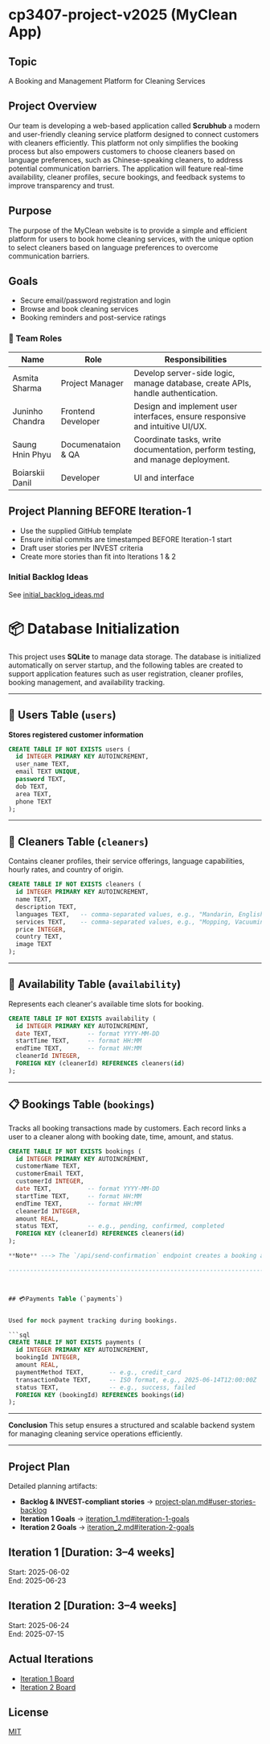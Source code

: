 # cp3407-project-v2025 (MyClean App)

## Topic
A Booking and Management Platform for Cleaning Services

## Project Overview
Our team is developing a web-based application called **Scrubhub** a modern
and user-friendly cleaning service platform designed to connect customers
with cleaners efficiently. This platform not only simplifies the booking 
process but also empowers customers to choose cleaners based on language preferences,
such as Chinese-speaking cleaners, to address potential communication barriers. 
The application will feature real-time availability, cleaner profiles, secure bookings,
and feedback systems to improve transparency and trust.

## Purpose
The purpose of the MyClean website is to provide a simple and efficient platform for users to book home cleaning services,
with the unique option to select cleaners based on language preferences to overcome communication barriers.

## Goals
- Secure email/password registration and login  
- Browse and book cleaning services  
- Booking reminders and post-service ratings  

### 👥 Team Roles

| Name              | Role               | Responsibilities                                                                 |
|-------------------|------------------- |----------------------------------------------------------------------------------|
| Asmita Sharma     | Project Manager    | Develop server-side logic, manage database, create APIs, handle authentication.  |
| Juninho Chandra   | Frontend Developer | Design and implement user interfaces, ensure responsive and intuitive UI/UX.     |
| Saung Hnin Phyu   | Documenataion & QA | Coordinate tasks, write documentation, perform testing, and manage deployment.   |
| Boiarskii Danil   | Developer          | UI and interface                                                                 |




## Project Planning BEFORE Iteration-1
- Use the supplied GitHub template  
- Ensure initial commits are timestamped BEFORE Iteration-1 start  
- Draft user stories per INVEST criteria  
- Create more stories than fit into Iterations 1 & 2  

### Initial Backlog Ideas
See [initial_backlog_ideas.md](./initial_backlog_ideas.md)  

# 📦 Database Initialization

This project uses **SQLite** to manage data storage. The database is initialized automatically on server startup, and the following tables are created to support 
application features such as user registration, cleaner profiles, booking management, and availability tracking.

----------------------------------------------------------------------

## 👤 Users Table (`users`)

**Stores registered customer information**

```sql
CREATE TABLE IF NOT EXISTS users (
  id INTEGER PRIMARY KEY AUTOINCREMENT,
  user_name TEXT,
  email TEXT UNIQUE,
  password TEXT,
  dob TEXT,
  area TEXT,
  phone TEXT
);
```

---------------------------------------------------------------------------

## 🧹 Cleaners Table (`cleaners`)

Contains cleaner profiles, their service offerings, language capabilities, hourly rates, and country of origin.

```sql
CREATE TABLE IF NOT EXISTS cleaners (
  id INTEGER PRIMARY KEY AUTOINCREMENT,
  name TEXT,
  description TEXT,
  languages TEXT,   -- comma-separated values, e.g., "Mandarin, English"
  services TEXT,    -- comma-separated values, e.g., "Mopping, Vacuuming"
  price INTEGER,
  country TEXT,
  image TEXT
);
```

---------------------------------------------------------------------------------

## 📆 Availability Table (`availability`)

Represents each cleaner's available time slots for booking.

```sql
CREATE TABLE IF NOT EXISTS availability (
  id INTEGER PRIMARY KEY AUTOINCREMENT,
  date TEXT,          -- format YYYY-MM-DD
  startTime TEXT,     -- format HH:MM
  endTime TEXT,       -- format HH:MM
  cleanerId INTEGER,
  FOREIGN KEY (cleanerId) REFERENCES cleaners(id)
);
```

------------------------------------------------------------------------------


## 📋 Bookings Table (`bookings`)

Tracks all booking transactions made by customers. Each record links a user to a cleaner along with booking date, time, amount, and status.

```sql
CREATE TABLE IF NOT EXISTS bookings (
  id INTEGER PRIMARY KEY AUTOINCREMENT,
  customerName TEXT,
  customerEmail TEXT,
  customerId INTEGER,
  date TEXT,          -- format YYYY-MM-DD
  startTime TEXT,     -- format HH:MM
  endTime TEXT,       -- format HH:MM
  cleanerId INTEGER,
  amount REAL,
  status TEXT,        -- e.g., pending, confirmed, completed
  FOREIGN KEY (cleanerId) REFERENCES cleaners(id)
);

**Note** ---> The `/api/send-confirmation` endpoint creates a booking and sends a confirmation email to the user using Mailgun SMTP.

----------------------------------------------------------------------------------



## 💳Payments Table (`payments`)


Used for mock payment tracking during bookings.

```sql
CREATE TABLE IF NOT EXISTS payments (
  id INTEGER PRIMARY KEY AUTOINCREMENT,
  bookingId INTEGER,
  amount REAL,
  paymentMethod TEXT,       -- e.g., credit_card
  transactionDate TEXT,     -- ISO format, e.g., 2025-06-14T12:00:00Z
  status TEXT,              -- e.g., success, failed
  FOREIGN KEY (bookingId) REFERENCES bookings(id)
);
```

------------------------------------------------------------------------

**Conclusion** This setup ensures a structured and scalable backend system for managing cleaning service operations efficiently.

------------------------------------------------------------------------

## Project Plan
Detailed planning artifacts:  
- **Backlog & INVEST-compliant stories** → [project-plan.md#user-stories-backlog](./project-plan.md#user-stories-backlog)  
- **Iteration 1 Goals**               → [iteration_1.md#iteration-1-goals](./iteration_1.md#iteration-1-goals)  
- **Iteration 2 Goals**               → [iteration_2.md#iteration-2-goals](./iteration_2.md#iteration-2-goals)  

## Iteration 1 [Duration: 3–4 weeks]
Start: 2025-06-02  
End:   2025-06-23  

## Iteration 2 [Duration: 3–4 weeks]
Start: 2025-06-24  
End:   2025-07-15  

## Actual Iterations
- [Iteration 1 Board](./iteration_1.md)  
- [Iteration 2 Board](./iteration_2.md)  

## License
[MIT](./LICENSE.txt)

